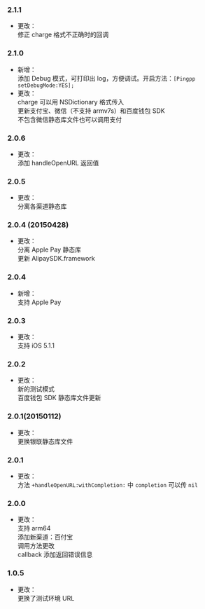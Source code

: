 ### 2.1.1
* 更改：<br>
修正 charge 格式不正确时的回调

### 2.1.0
* 新增：<br>
添加 Debug 模式，可打印出 log，方便调试。开启方法：`[Pingpp setDebugMode:YES];`
* 更改：<br>
charge 可以用 NSDictionary 格式传入<br>
更新支付宝、微信（不支持 armv7s）和百度钱包 SDK<br>
不包含微信静态库文件也可以调用支付

### 2.0.6
* 更改：<br>
添加 handleOpenURL 返回值

### 2.0.5
* 更改：<br>
分离各渠道静态库

### 2.0.4 (20150428)
* 更改：<br>
分离 Apple Pay 静态库<br>
更新 AlipaySDK.framework

### 2.0.4
* 新增：<br>
支持 Apple Pay

### 2.0.3
* 更改：<br>
支持 iOS 5.1.1

### 2.0.2
* 更改：<br>
新的测试模式<br>
百度钱包 SDK 静态库文件更新

### 2.0.1(20150112)
* 更改：<br>
更换银联静态库文件

### 2.0.1
* 更改：<br>
方法 `+handleOpenURL:withCompletion:` 中 `completion` 可以传 `nil`

### 2.0.0
* 更改：<br>
支持 arm64<br>
添加新渠道：百付宝<br>
调用方法更改<br>
callback 添加返回错误信息

### 1.0.5
* 更改：<br>
更换了测试环境 URL